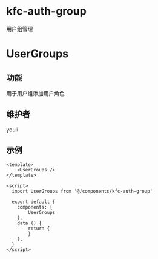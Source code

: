 # kfc-auth-group
用户组管理
# UserGroups

## 功能
用于用户组添加用户角色

## 维护者
youli

## 示例
```
<template>
    <UserGroups />
</template>

<script>
  import UserGroups from '@/components/kfc-auth-group'

  export default {
    components: {
        UserGroups
    },
    data () {
        return {
        }
    },
  }
</script>

```
